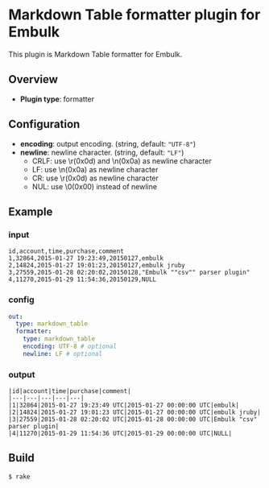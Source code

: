 # Markdown Table formatter plugin for Embulk

This plugin is Markdown Table formatter for Embulk.

## Overview

* **Plugin type**: formatter

## Configuration

- **encoding**: output encoding. (string, default: `"UTF-8"`)
- **newline**: newline character. (string, default: `"LF"`)
  - CRLF: use \r(0x0d) and \n(0x0a) as newline character
  - LF: use \n(0x0a) as newline character
  - CR: use \r(0x0d) as newline character
  - NUL: use \0(0x00) instead of newline

## Example

### input

```
id,account,time,purchase,comment
1,32864,2015-01-27 19:23:49,20150127,embulk
2,14824,2015-01-27 19:01:23,20150127,embulk jruby
3,27559,2015-01-28 02:20:02,20150128,"Embulk ""csv"" parser plugin"
4,11270,2015-01-29 11:54:36,20150129,NULL
```

### config

```yaml
out:
  type: markdown_table
  formatter:
    type: markdown_table
    encoding: UTF-8 # optional
    newline: LF # optional
```

### output

```
|id|account|time|purchase|comment|
|---|---|---|---|---|
|1|32864|2015-01-27 19:23:49 UTC|2015-01-27 00:00:00 UTC|embulk|
|2|14824|2015-01-27 19:01:23 UTC|2015-01-27 00:00:00 UTC|embulk jruby|
|3|27559|2015-01-28 02:20:02 UTC|2015-01-28 00:00:00 UTC|Embulk "csv" parser plugin|
|4|11270|2015-01-29 11:54:36 UTC|2015-01-29 00:00:00 UTC|NULL|
```


## Build

```
$ rake
```
